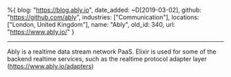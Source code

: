 %{
  blog: "https://blog.ably.io",
  date_added: ~D[2019-03-02],
  github: "https://github.com/ably",
  industries: ["Communication"],
  locations: ["London, United Kingdom"],
  name: "Ably",
  old_id: 340,
  url: "https://www.ably.io/"
}

---

Ably is a realtime data stream network PaaS. Elixir is used for some of the backend realtime services, such as the realtime protocol adapter layer (https://www.ably.io/adapters)
